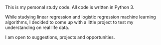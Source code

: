 This is my personal study code.
All code is written in Python 3.

While studying linear regression and logistic regression machine learning algorithms, I decided to come up with a little project to test my understanding on real life data.

I am open to suggestions, projects and opportunities.
